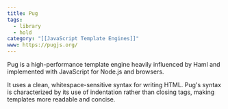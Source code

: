 ```yaml
---
title: Pug
tags:
  - library
  - hold
category: "[[JavaScript Template Engines]]"
www: https://pugjs.org/
---
```

Pug is a high-performance template engine heavily influenced by Haml and implemented with JavaScript for Node.js and browsers.

It uses a clean, whitespace-sensitive syntax for writing HTML. Pug's syntax is characterized by its use of indentation rather than closing tags, making templates more readable and concise.